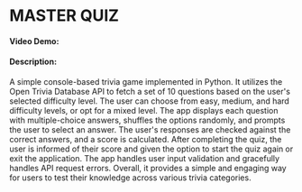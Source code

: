 # MASTER QUIZ

#### Video Demo:  <URL HERE>

#### Description:

A simple console-based trivia game implemented in Python. It utilizes the Open Trivia Database API to fetch a set of 10 questions based on the user's selected difficulty level. 
The user can choose from easy, medium, and hard difficulty levels, or opt for a mixed level. The app displays each question with multiple-choice answers, shuffles the options randomly, and prompts the user to select an answer. 
The user's responses are checked against the correct answers, and a score is calculated. After completing the quiz, the user is informed of their score and given the option to start the quiz again or exit the application. 
The app handles user input validation and gracefully handles API request errors. Overall, it provides a simple and engaging way for users to test their knowledge across various trivia categories.
